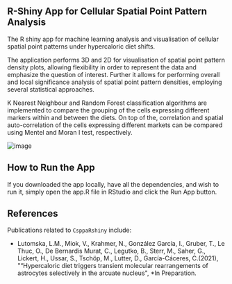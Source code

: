 ## R-Shiny App for Cellular Spatial Point Pattern Analysis
The R shiny app for machine learning analysis and visualisation of cellular spatial point patterns under hypercaloric diet shifts.

The application performs 3D and 2D for visualisation of spatial point pattern density plots, allowing flexibility in order to represent the data and emphasize the question of interest. Further it allows for performing overall and local significance analysis of spatial point pattern densities, employing several statistical approaches.

K Nearest Neighbour and Random Forest classification algorithms are implemented to compare the grouping of the cells expressing different markers within and between the diets. On top of the, correlation and spatial auto-correlation of the cells expressing different markets can be compared using Mentel and Moran I test, respectively.

![image](https://user-images.githubusercontent.com/22052679/150276878-dbb3b1b9-105f-4a72-8358-9e019a74b962.png)

## How to Run the App
If you downloaded the app locally, have all the dependencies, and wish to run it, simply open the app.R file in RStudio and click the Run App button.

## References

Publications related to `CsppaRshiny` include:

- Lutomska, L.M., Miok, V., Krahmer, N., González García, I., Gruber, T., Le Thuc, O., De Bernardis Murat, C., Legutko, B., Sterr, M., Saher, G., Lickert, H., Ussar, S., Tschöp, M., Lutter, D., García-Cáceres, C.(2021), "“Hypercaloric diet triggers transient molecular rearrangements of astrocytes selectively in the arcuate nucleus", *In Preparation.

